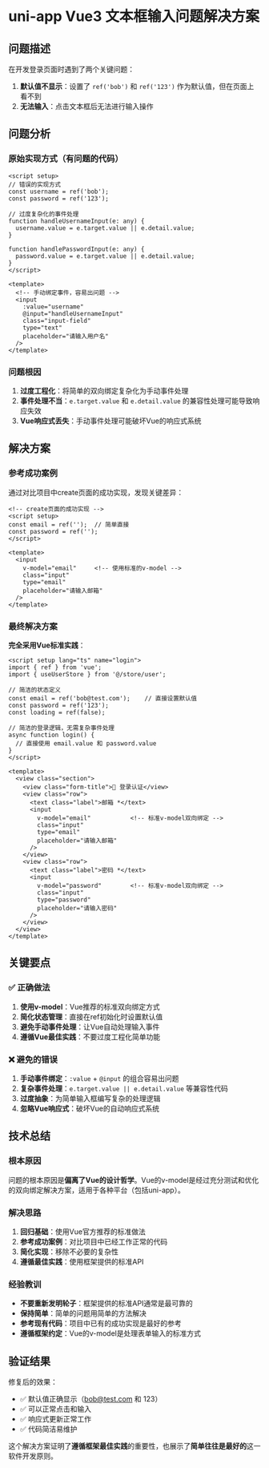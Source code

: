 # uni-app Vue3 文本框输入问题解决方案

## 问题描述

在开发登录页面时遇到了两个关键问题：
1. **默认值不显示**：设置了 `ref('bob')` 和 `ref('123')` 作为默认值，但在页面上看不到
2. **无法输入**：点击文本框后无法进行输入操作

## 问题分析

### 原始实现方式（有问题的代码）

```vue
<script setup>
// 错误的实现方式
const username = ref('bob');
const password = ref('123');

// 过度复杂化的事件处理
function handleUsernameInput(e: any) {
  username.value = e.target.value || e.detail.value;
}

function handlePasswordInput(e: any) {
  password.value = e.target.value || e.detail.value;
}
</script>

<template>
  <!-- 手动绑定事件，容易出问题 -->
  <input 
    :value="username"
    @input="handleUsernameInput"
    class="input-field"
    type="text"
    placeholder="请输入用户名"
  />
</template>
```

### 问题根因

1. **过度工程化**：将简单的双向绑定复杂化为手动事件处理
2. **事件处理不当**：`e.target.value` 和 `e.detail.value` 的兼容性处理可能导致响应失效
3. **Vue响应式丢失**：手动事件处理可能破坏Vue的响应式系统

## 解决方案

### 参考成功案例

通过对比项目中create页面的成功实现，发现关键差异：

```vue
<!-- create页面的成功实现 -->
<script setup>
const email = ref('');  // 简单直接
const password = ref('');
</script>

<template>
  <input
    v-model="email"     <!-- 使用标准的v-model -->
    class="input"
    type="email"
    placeholder="请输入邮箱"
  />
</template>
```

### 最终解决方案

**完全采用Vue标准实践**：

```vue
<script setup lang="ts" name="login">
import { ref } from 'vue';
import { useUserStore } from '@/store/user';

// 简洁的状态定义
const email = ref('bob@test.com');    // 直接设置默认值
const password = ref('123');
const loading = ref(false);

// 简洁的登录逻辑，无需复杂事件处理
async function login() {
  // 直接使用 email.value 和 password.value
}
</script>

<template>
  <view class="section">
    <view class="form-title">🔐 登录认证</view>
    <view class="row">
      <text class="label">邮箱 *</text>
      <input
        v-model="email"           <!-- 标准v-model双向绑定 -->
        class="input"
        type="email"
        placeholder="请输入邮箱"
      />
    </view>
    <view class="row">
      <text class="label">密码 *</text>
      <input
        v-model="password"        <!-- 标准v-model双向绑定 -->
        class="input"
        type="password"
        placeholder="请输入密码"
      />
    </view>
  </view>
</template>
```

## 关键要点

### ✅ 正确做法

1. **使用v-model**：Vue推荐的标准双向绑定方式
2. **简化状态管理**：直接在ref初始化时设置默认值
3. **避免手动事件处理**：让Vue自动处理输入事件
4. **遵循Vue最佳实践**：不要过度工程化简单功能

### ❌ 避免的错误

1. **手动事件绑定**：`:value` + `@input` 的组合容易出问题
2. **复杂事件处理**：`e.target.value || e.detail.value` 等兼容性代码
3. **过度抽象**：为简单输入框编写复杂的处理逻辑
4. **忽略Vue响应式**：破坏Vue的自动响应式系统

## 技术总结

### 根本原因
问题的根本原因是**偏离了Vue的设计哲学**。Vue的v-model是经过充分测试和优化的双向绑定解决方案，适用于各种平台（包括uni-app）。

### 解决思路
1. **回归基础**：使用Vue官方推荐的标准做法
2. **参考成功案例**：对比项目中已经工作正常的代码
3. **简化实现**：移除不必要的复杂性
4. **遵循最佳实践**：使用框架提供的标准API

### 经验教训
- **不要重新发明轮子**：框架提供的标准API通常是最可靠的
- **保持简单**：简单的问题用简单的方法解决
- **参考现有代码**：项目中已有的成功实现是最好的参考
- **遵循框架约定**：Vue的v-model是处理表单输入的标准方式

## 验证结果

修复后的效果：
- ✅ 默认值正确显示（bob@test.com 和 123）
- ✅ 可以正常点击和输入
- ✅ 响应式更新正常工作
- ✅ 代码简洁易维护

这个解决方案证明了**遵循框架最佳实践**的重要性，也展示了**简单往往是最好的**这一软件开发原则。